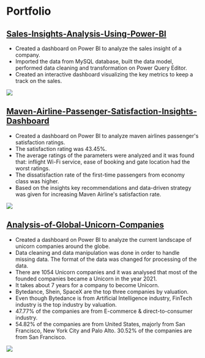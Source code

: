 # Portfolio

## [Sales-Insights-Analysis-Using-Power-BI](https://github.com/ritusantra/Sales-Insights-Analysis-Using-Power-BI)

* Created a dashboard on Power BI to analyze the sales insight of a company. 
* Imported the data from MySQL database, built the data model, performed data cleaning and transformation on Power Query Editor.
* Created an interactive dashboard visualizing the key metrics to keep a track on the sales.

![](https://github.com/ritusantra/ritusantra-portfolio/blob/main/images/sales.png)

## [Maven-Airline-Passenger-Satisfaction-Insights-Dashboard](https://github.com/ritusantra/Maven-Airline-Passenger-Satisfaction-Insights-Dashboard-)

* Created a dashboard on Power BI to analyze maven airlines passenger's satisfaction ratings. 
* The satisfaction rating was 43.45%. 
* The average ratings of the parameters were analyzed and it was found that: inflight Wi-Fi service, ease of booking and gate location had the worst ratings. 
* The dissatisfaction rate of the first-time passengers from economy class was higher. 
* Based on the insights key recommendations and data-driven strategy was given for increasing Maven Airline's satisfaction rate.

![](https://github.com/ritusantra/ritusantra-portfolio/blob/main/images/flight.png)

## [Analysis-of-Global-Unicorn-Companies](https://github.com/ritusantra/Analysis-of-Global-Unicorn-Companies)
* Created a dashboard on Power BI to analyze the current landscape of unicorn companies around the globe.
*	Data cleaning and data manipulation was done in order to handle missing data. The format of the data was changed for processing of the data.
*	There are 1054 Unicorn companies and it was analysed that most of the founded companies became a Unicorn in the year 2021. 
*	It takes about 7 years for a company to become Unicorn.
*	Bytedance, Shein, SpaceX are the top three companies by valuation.
*	Even though Bytedance is from Artificial Intelligence industry, FinTech industry is the top industry by valuation.
*	47.77% of the companies are from E-commerce & direct-to-consumer industry.
*	54.82% of the companies are from United States, majorly from San Francisco, New York City and Palo Alto. 30.52% of the companies are from San Francisco.

![](https://github.com/ritusantra/ritusantra-portfolio/blob/main/images/unicorn.png)
